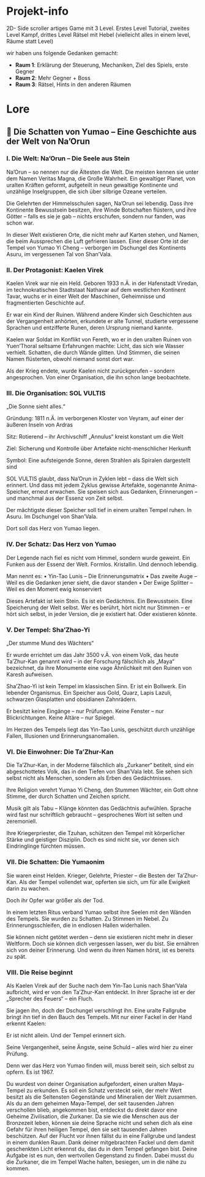 # Projekt-info

2D- Side scroller artiges Game mit 3 Level. Erstes Level Tutorial, zweites Level Kampf, drittes Level Rätsel mit Hebel (vielleicht alles in einem level, Räume statt Level)

wir haben uns folgende Gedanken gemacht:
- **Raum 1**: Erklärung der Steuerung, Mechaniken, Ziel des Spiels, erste Gegner
- **Raum 2**: Mehr Gegner + Boss
- **Raum 3**: Rätsel, Hints in den anderen Räumen

# Lore
## 📖 Die Schatten von Yumao – Eine Geschichte aus der Welt von Na’Orun
### I. Die Welt: Na’Orun – Die Seele aus Stein

Na’Orun – so nennen nur die Ältesten die Welt. Die meisten kennen sie unter dem Namen Veritas Magna, die Große Wahrheit. Ein gewaltiger Planet, von uralten Kräften geformt, aufgeteilt in neun gewaltige Kontinente und unzählige Inselgruppen, die sich über silbrige Ozeane verteilen.

Die Gelehrten der Himmelsschulen sagen, Na’Orun sei lebendig. Dass ihre Kontinente Bewusstsein besitzen, ihre Winde Botschaften flüstern, und ihre Götter – falls es sie je gab – nichts erschufen, sondern nur fanden, was schon war.

In dieser Welt existieren Orte, die nicht mehr auf Karten stehen, und Namen, die beim Aussprechen die Luft gefrieren lassen. Einer dieser Orte ist der Tempel von Yumao Yi Cheng – verborgen im Dschungel des Kontinents Asuru, im vergessenen Tal von Shan’Vala.

### II. Der Protagonist: Kaelen Virek

Kaelen Virek war nie ein Held. Geboren 1933 n.Ä. in der Hafenstadt Viredan, im technokratischen Stadtstaat Nathavar auf dem westlichen Kontinent Tavar, wuchs er in einer Welt der Maschinen, Geheimnisse und fragmentierten Geschichte auf.

Er war ein Kind der Ruinen. Während andere Kinder sich Geschichten aus der Vergangenheit anhörten, erkundete er alte Tunnel, studierte vergessene Sprachen und entzifferte Runen, deren Ursprung niemand kannte.

Kaelen war Soldat im Konflikt von Fereth, wo er in den uralten Ruinen von Yuen’Thoral seltsame Erfahrungen machte: Licht, das sich wie Wasser verhielt. Schatten, die durch Wände glitten. Und Stimmen, die seinen Namen flüsterten, obwohl niemand sonst dort war.

Als der Krieg endete, wurde Kaelen nicht zurückgerufen – sondern angesprochen. Von einer Organisation, die ihn schon lange beobachtete.

### III. Die Organisation: SOL VULTIS

„Die Sonne sieht alles.“

Gründung: 1811 n.Ä. im verborgenen Kloster von Veyram, auf einer der äußeren Inseln von Ardras

Sitz: Rotierend – ihr Archivschiff „Annulus“ kreist konstant um die Welt

Ziel: Sicherung und Kontrolle über Artefakte nicht-menschlicher Herkunft

Symbol: Eine aufsteigende Sonne, deren Strahlen als Spiralen dargestellt sind


SOL VULTIS glaubt, dass Na’Orun in Zyklen lebt – dass die Welt sich erinnert. Und dass mit jedem Zyklus gewisse Artefakte, sogenannte Anima-Speicher, erneut erwachen. Sie speisen sich aus Gedanken, Erinnerungen – und manchmal aus der Essenz von Zeit selbst.

Der mächtigste dieser Speicher soll tief in einem uralten Tempel ruhen. In Asuru. Im Dschungel von Shan’Vala.

Dort soll das Herz von Yumao liegen.

### IV. Der Schatz: Das Herz von Yumao

Der Legende nach fiel es nicht vom Himmel, sondern wurde geweint.
Ein Funken aus der Essenz der Welt. Formlos. Kristallin. Und dennoch lebendig.

Man nennt es:
	•	Yin-Tao Lunis – Die Erinnerungsmatrix
	•	Das zweite Auge – Weil es die Gedanken jener sieht, die davor standen
	•	Der Ewige Splitter – Weil es den Moment ewig konserviert

Dieses Artefakt ist kein Stein. Es ist ein Gedächtnis. Ein Bewusstsein. Eine Speicherung der Welt selbst.
Wer es berührt, hört nicht nur Stimmen – er hört sich selbst, in jeder Version, die je existiert hat. Oder existieren könnte.

### V. Der Tempel: Sha’Zhao-Yi

„Der stumme Mund des Wächters“

Er wurde errichtet um das Jahr 3500 v.Ä. von einem Volk, das heute Ta’Zhur-Kan genannt wird – in der Forschung fälschlich als „Maya“ bezeichnet, da ihre Monumente eine vage Ähnlichkeit mit den Ruinen von Karesh aufweisen.

Sha’Zhao-Yi ist kein Tempel im klassischen Sinn.
Er ist ein Bollwerk. Ein lebender Organismus. Ein Speicher aus Gold, Quarz, Lapis Lazuli, schwarzen Glasplatten und obsidianen Zahnrädern.

Er besitzt keine Eingänge – nur Prüfungen. Keine Fenster – nur Blickrichtungen. Keine Altäre – nur Spiegel.

Im Herzen des Tempels liegt das Yin-Tao Lunis, geschützt durch unzählige Fallen, Illusionen und Erinnerungsanomalien.

### VI. Die Einwohner: Die Ta’Zhur-Kan

Die Ta’Zhur-Kan, in der Moderne fälschlich als „Zurkaner“ betitelt, sind ein abgeschottetes Volk, das in den Tiefen von Shan’Vala lebt. Sie sehen sich selbst nicht als Menschen, sondern als Erben des Gedächtnisses.

Ihre Religion verehrt Yumao Yi Cheng, den Stummen Wächter, ein Gott ohne Stimme, der durch Schatten und Zeichen spricht.

Musik gilt als Tabu – Klänge könnten das Gedächtnis aufwühlen.
Sprache wird fast nur schriftlich gebraucht – gesprochenes Wort ist selten und zeremoniell.

Ihre Kriegerpriester, die Tzuhan, schützen den Tempel mit körperlicher Stärke und geistiger Disziplin. Doch es sind nicht sie, vor denen sich Eindringlinge fürchten müssen.

### VII. Die Schatten: Die Yumaonim

Sie waren einst Helden.
Krieger, Gelehrte, Priester – die Besten der Ta’Zhur-Kan. Als der Tempel vollendet war, opferten sie sich, um für alle Ewigkeit darin zu wachen.

Doch ihr Opfer war größer als der Tod.

In einem letzten Ritus verband Yumao selbst ihre Seelen mit den Wänden des Tempels. Sie wurden zu Schatten. Zu Stimmen im Nebel. Zu Erinnerungsschleifen, die in endlosen Hallen widerhallen.

Sie können nicht getötet werden – denn sie existieren nicht mehr in dieser Weltform. Doch sie können dich vergessen lassen, wer du bist.
Sie ernähren sich von deiner Erinnerung. Und wenn du ihren Namen hörst, ist es bereits zu spät.

### VIII. Die Reise beginnt

Als Kaelen Virek auf der Suche nach dem Yin-Tao Lunis nach Shan’Vala aufbricht, wird er von den Ta’Zhur-Kan entdeckt. In ihrer Sprache ist er der „Sprecher des Feuers“ – ein Fluch.

Sie jagen ihn, doch der Dschungel verschlingt ihn. Eine uralte Fallgrube bringt ihn tief in den Bauch des Tempels.
Mit nur einer Fackel in der Hand erkennt Kaelen:

Er ist nicht allein.
Und der Tempel erinnert sich.

Seine Vergangenheit, seine Ängste, seine Schuld – alles wird hier zu einer Prüfung.

Denn wer das Herz von Yumao finden will,
muss bereit sein, sich selbst zu opfern.
Es ist 1967.

Du wurdest von deiner Organisation aufgefordert, einen uralten Maya-Tempel zu erkunden. Es soll ein Schatz versteckt sein, der mehr Wert besitzt als die Seltensten Gegenstände und Mineralien der Welt zusammen.
Als du an dem geheimen Maya-Tempel, der seit tausenden Jahren verschollen blieb, angekommen bist, entdeckst du direkt davor eine Geheime Zivilisation, die Zurkaner. Da sie wie die Menschen aus der Bronzezeit leben, können sie deine Sprache nicht und sehen dich als eine Gefahr für ihren heiligen Tempel, den sie seit tausenden Jahren beschützen. Auf der Flucht vor ihnen fällst du in eine Fallgrube und landest in einem dunklen Raum. Dank deiner mitgebrachten Fackel und dem damit geschenkten Licht erkennst du, das du in dem Tempel gefangen bist. Deine Aufgabe ist es nun, den wertvollen Gegenstand zu finden. Dabei musst du die Zurkaner, die im Tempel Wache halten, besiegen, um in die nähe zu kommen.
